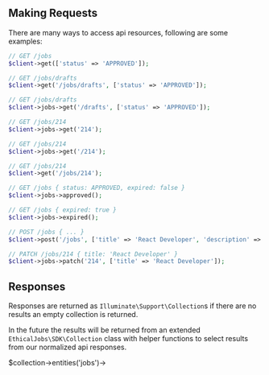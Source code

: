 ## Making Requests

There are many ways to access api resources, following are some examples:

```php
// GET /jobs
$client->get(['status' => 'APPROVED']);

// GET /jobs/drafts
$client->get('/jobs/drafts', ['status' => 'APPROVED']);

// GET /jobs/drafts
$client->jobs->get('/drafts', ['status' => 'APPROVED']);

// GET /jobs/214
$client->jobs->get('214');

// GET /jobs/214
$client->jobs->get('/214');

// GET /jobs/214
$client->get('/jobs/214');

// GET /jobs { status: APPROVED, expired: false }
$client->jobs->approved();

// GET /jobs { expired: true }
$client->jobs->expired();

// POST /jobs { ... }
$client->post('/jobs', ['title' => 'React Developer', 'description' => 'We are looking for...']);

// PATCH /jobs/214 { title: 'React Developer' }
$client->jobs->patch('214', ['title' => 'React Developer']);
```

## Responses

Responses are returned as `Illuminate\Support\Collection`s if there are no results an empty collection is returned.

In the future the results will be returned from an extended `EthicalJobs\SDK\Collection` class with helper functions to select results from our normalized api responses.



$collection->entities('jobs')->